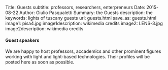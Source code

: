 Title: Guests
subtitle: professors, researchers, enterpreneurs
Date: 2015-08-22
Author: Giulio Pasqualetti
Summary: the Guests 
description: the 
keywords: lights of tuscany guests
url: guests.html
save_as: guests.html
image1: pisa4.jpg
image1description: wikimedia credits
image2: LENS-3.jpg
image2description: wikimedia credits

<div class="section">
  <div class="row">
    <div class="col s12">
      <h4>Guest speakers</h4>
      <p class="align-left">We are happy to host professors, accademics and other prominent figures working with light and light-based technologies. Their profiles will be posted here as soon as possible.</p>
    </div>
  </div>
</div>
<!--   <div class="row"> -->
<!--     <div id="giubellino" class="card medium col s12 m6"> -->
<!--       <div class="card-image waves-effect waves-block waves-light"> -->
<!--         <img class="activator" alt="Paolo Giubellino" src="{filename}/images/giubellino2.jpg"> -->
<!--       </div> -->
<!--       <div class="card-content"> -->
<!--         <span class="card-title activator grey-text text-darken-4">Paolo Giubellino <i class="mdi-navigation-more-vert right"></i></span> -->
<!-- 	<p>Responsabile dell'esperimento ALICE al Large Hadron Collider del CERN</p> -->
<!--       </div> -->
<!--       <div class="card-reveal"> -->
<!--         <span class="card-title grey-text text-darken-4">Paolo Giubellino <i class="mdi-navigation-close right"></i></span> -->
<!--         <p>Nato a Torino nel Novembre 1960, ottiene la laurea in -->
<!-- 	  fisica presso l’Università di Torino nel 1983. Dopo esperienze di -->
<!-- 	  lavoro negli Stati Uniti e in Svizzera, è rientrato in Italia dove -->
<!-- 	  lavora dalla metà degli anni 80. E’ attualmente dirigente di ricerca -->
<!-- 	  presso la sede di Torino dell’Istituto Nazionale di Fisica Nucleare -->
<!-- 	  (INFN). Da molti anni si occupa di esperimenti di fisica nucleare -->
<!-- 	  delle altre energie, condotti soprattutto al CERN. E’ stato fra i -->
<!-- 	  fondatori dell’esperimento ALICE, nel 1989. Nel marzo 2010 è stato -->
<!-- 	  eletto responsabile dell’esperimento, che conta oltre 1000 fisici di -->
<!-- 	  115 istituti di ricerca di 34 nazioni. </p> -->
	
<!-- 	<p>Si è dedicato allo sviluppo di tecnologie per la rivelazione di -->
<!-- 	  particelle elementari, soprattutto in funzione dei suoi esperimenti in -->
<!-- 	  fisica fondamentale ma anche per applicazioni in medicina. Fa parte, -->
<!-- 	  dal 2000, dell’Instrumentation Panel dell’ICFA, l’organizzazione che -->
<!-- 	  raggruppa a livello mondiale i laboratori di fisica delle Alte -->
<!-- 	  Energie. Ricopre numerose cariche di coordinamento e valutazione della -->
<!-- 	  ricerca in diversi paesi: presiede il comitato che valuta gli -->
<!-- 	  esperimenti presso il GSI in Germania, ed è membro del Comitato -->
<!-- 	  Scientifico dell’IN2P3 in Francia, l’organo del CNRS che raggruppa le -->
<!-- 	  ricerche in fisica nucleare e subnucleare.</p> -->
	
<!-- 	<p>Ha coordinato numerose iniziative di cooperazione internazionale, -->
<!-- 	  specie con i paesi dell’America Latina. Nel 2000 ha ricevuto il titolo -->
<!-- 	  di Dottore in Fisica e Matematica presso il Dubna Academic Council, -->
<!-- 	  Russia. E’ stato insignito nel 2001 del titolo di “Profesor Invitado” -->
<!-- 	  dall’Università di La Havana, Cuba, nel 2002 della Medaglia della -->
<!-- 	  Accademia delle Scienze dell’Ucraina e nel 2010 della Medaglia della -->
<!-- 	  Divisione di Campi e Particelle della Società Messicana di Fisica.</p> -->
	
<!-- 	<p>Nel 2014 è stato il primo italiano a vincere il premio Lize Meitner -->
<!-- 	  per la fisica nucleare.</p> -->
<!--       </div> -->
<!--     </div> -->

<!--    <\!--  <div id="inguscio" class="card medium col s12 m6"> -\-> -->
<!--   <\!--     <div class="card-image waves-effect waves-block waves-light"> -\-> -->
<!--   <\!--       <img class="activator" alt="Massimo Inguscio" src="{filename}/images/inguscio2.jpg"> -\-> -->
<!--   <\!--     </div> -\-> -->
<!--   <\!--     <div class="card-content"> -\-> -->
<!--   <\!--       <span class="card-title activator grey-text text-darken-4">Massimo Inguscio <i class="mdi-navigation-more-vert right"></i></span> -\-> -->
<!--   <\!-- 	<p>presidente dell'Istituto Nazionale di Ricerca Metrologica (INRIM)</p> -\-> -->
<!--   <\!--     </div> -\-> -->
<!--   <\!--     <div class="card-reveal"> -\-> -->
<!--   <\!--       <span class="card-title grey-text text-darken-4">Massimo Inguscio <i class="mdi-navigation-close right"></i></span> -\-> -->
<!--   <\!-- 	<p>Massimo Inguscio, studente della Scuola Normale -\-> -->
<!--   <\!-- 	  Superiore, si laurea in Fisica a Pisa nel 1972. Riceve -\-> -->
<!--   <\!-- 	  quindi il Diploma di Perfezionamento in Fisica (PhD) -\-> -->
<!--   <\!-- 	  presso la Scuola Normale nel 1976. È professore -\-> -->
<!--   <\!-- 	  ordinario di Fisica della Materia dal 1986, prima -\-> -->
<!--   <\!-- 	  presso l’Università Federico II di Napoli e dal 1991 -\-> -->
<!--   <\!-- 	  presso la Facoltà di Scienze MFN dell’Università di -\-> -->
<!--   <\!-- 	  Firenze. </p> -\-> -->

<!--   <\!-- 	<p>Dal dicembre 2012 al 14 gennaio 2014 è stato -\-> -->
<!--   <\!-- 	  Direttore del Dipartimento Scienze Fisiche e -\-> -->
<!--   <\!-- 	  Tecnologie della Materia del CNR. Dal 15 gennaio 2014 -\-> -->
<!--   <\!-- 	  è Presidente dell’Istituto Nazionale di Ricerca -\-> -->
<!--   <\!-- 	  Metrologica (INRIM). </p> -\-> -->

<!--   <\!-- 	<p>Massimo Inguscio è socio dell'Accademia Nazionale dei -\-> -->
<!--   <\!-- 	  Lincei, socio non residente dell’Istituto Lombardo -\-> -->
<!--   <\!-- 	  (Accademia di Scienze e Lettere) di Milano, socio -\-> -->
<!--   <\!-- 	  dell’ Accademia Pontaniana di Napoli, membro della -\-> -->
<!--   <\!-- 	  Academia Europaea, nonché fellow della Optical Society -\-> -->
<!--   <\!-- 	  of America (OSA), della American Physical Society -\-> -->
<!--   <\!-- 	  (APS) e della European Optical Society (EOS). </p> -\-> -->

<!--   <\!-- 	<p>L’attività di ricerca ha carattere prevalentemente -\-> -->
<!--   <\!-- 	  sperimentale, riguarda l’interazione tra luce laser e -\-> -->
<!--   <\!-- 	  materia e ottica quantistica. Grande risonanza hanno -\-> -->
<!--   <\!-- 	  avuto la prima condensazione di Bose-Einstein (BEC) -\-> -->
<!--   <\!-- 	  italiana con atomi di rubidio e l’invenzione, nel -\-> -->
<!--   <\!-- 	  2001, della nuova tecnica di raffreddamento -\-> -->
<!--   <\!-- 	  simpatetico di gas atomici utilizzando miscele di -\-> -->
<!--   <\!-- 	  rubidio e potassio. Il raffreddamento simpatetico apre -\-> -->
<!--   <\!-- 	  scenari sempre più vasti: utilizzando gas di -\-> -->
<!--   <\!-- 	  potassio-39 il gruppo di Massimo Inguscio ha creato -\-> -->
<!--   <\!-- 	  una BEC ideale, in cui si possono manipolare le -\-> -->
<!--   <\!-- 	  collisioni tra gli atomi sino ad azzerarne gli effetti -\-> -->
<!--   <\!-- 	  e la ha subito utilizzata per la prima dimostrazione -\-> -->
<!--   <\!-- 	  sperimentale diretta della “localizzazione di -\-> -->
<!--   <\!-- 	  Anderson”.</p> -\-> -->

<!--   <\!-- 	<p><a href="http://www.inrim.it/gen/doc/curricula/CV_MInguscio.pdf">curriculum completo</a></p> -\-> -->
<!--   <\!--     </div> -\-> -->
<!--   <\!--   </div> -\-> -->
<!--   <\!-- </div> -\-> -->
  
<!--   <div class="row"> -->
<!--     <\!-- <div id="passarino" class="card medium col s12 m6"> -\-> -->
<!--     <\!--   <div class="card-image waves-effect waves-block waves-light"> -\-> -->
<!--     <\!--     <img class="activator" alt="Giampiero Passarino" src="{filename}/images/passarino1.jpg"> -\-> -->
<!--     <\!--   </div> -\-> -->
<!--     <\!--   <div class="card-content"> -\-> -->
<!--     <\!--     <span class="card-title activator grey-text text-darken-4">Giampiero Passarino <i class="mdi-navigation-more-vert right"></i></span> -\-> -->
<!--     <\!--     <p>Professore ordinario di fisica teorica all'Università di Torino e fondatore di Higgs Cross Section Working Group</p> -\-> -->
<!--     <\!--   </div> -\-> -->
<!--     <\!--   <div class="card-reveal"> -\-> -->
<!--     <\!--     <span class="card-title grey-text text-darken-4">Giampiero Passarino <i class="mdi-navigation-close right"></i></span> -\-> -->
<!--     <\!-- 	<p>Laureatosi in Fisica Teorica presso l’Università degli Studi di Torino con -\-> -->
<!--     <\!-- 	  una tesi sulla rinormalizzazione, ha lavorato come ricercatore presso -\-> -->
<!--     <\!-- 	  l’Institute for Theoretical Physics in Utrecht sotto la supervisione di -\-> -->
<!--     <\!-- 	  Martinus Veltman. È stato visiting scientist all’Università del Michigan -\-> -->
<!--     <\!-- 	  e fellow presso SLAC a Stanford.</p> -\-> -->

<!--     <\!-- 	<p>Attualmente è professore ordinario di Fisica Teorica presso l’Università -\-> -->
<!--     <\!-- 	  di Torino, dove tiene i corsi di Teoria dei Campi e Metodi Matematici per -\-> -->
<!--     <\!-- 	  la Fisica.</p> -\-> -->

<!--     <\!-- 	<p>Collabora con la sezione teorica del CERN, è vice-coordinatore della Marie -\-> -->
<!--     <\!-- 	  Curie training network “HiggsTools”, comprendente numerosi studenti e -\-> -->
<!--     <\!-- 	  ricercatori in tutto il mondo.</p> -\-> -->

<!--     <\!-- 	<p>La sua ricerca è dedicata allo studio di problemi formali della teoria dei -\-> -->
<!--     <\!-- 	  campi, in particolare legati alla rinormalizzazione. È l’inventore, con -\-> -->
<!--     <\!-- 	  M.Veltman, della Passarino-Veltman reduction, ormai divenuta tecnica -\-> -->
<!--     <\!-- 	  standard nel calcolo di integrali di loop in QFT, ed esposta in un articolo -\-> -->
<!--     <\!-- 	  con oltre mille ottocento citazioni. È autore, insieme a Dima Bardin, del -\-> -->
<!--     <\!-- 	  libro “The Standard Model in the Making”, testo di riferimento per lo -\-> -->
<!--     <\!-- 	  studio della rinormalizzazione del Modello Standard.</p> -\-> -->

<!--     <\!-- 	<p>Si occupa di aspetti teorici della fenomenologia del bosone di Higgs, di -\-> -->
<!--     <\!-- 	  correzioni elettrodeboli ai processi di produzione e allo studio di metodi -\-> -->
<!--     <\!-- 	  per la determinazione dell’ampiezza di decadimento. È autore di numerosi -\-> -->
<!--     <\!-- 	  reports per LEP e LHC, è fondatore dell’LHC Higgs Cross Section Working -\-> -->
<!--     <\!-- 	  Group, che ha diretto per due mandati, e coautore del Handbook of LHC Higgs -\-> -->
<!--     <\!-- 	  cross sections.</p> -\-> -->
<!--     <\!-- 	<p><a href="http://www.to.infn.it/~giampier">ulteriori informazioni</a></p> -\-> -->
<!--     <\!--   </div> -\-> -->
<!--   <\!--   <\\!-- </div> -\\-> -\-> -->
<!--   <\!--   <div id="rasetti" class="card medium col s12 m6"> -\-> -->
<!--   <\!--     <div class="card-image waves-effect waves-block waves-light"> -\-> -->
<!--   <\!-- 	<img class="activator" alt="Mario Rasetti" src="{filename}/images/rasetti5.png"> -\-> -->
<!--   <\!--     </div> -\-> -->
<!--   <\!--     <div class="card-content"> -\-> -->
<!--   <\!-- 	<span class="card-title activator grey-text text-darken-4">Mario Rasetti <i class="mdi-navigation-more-vert right"></i></span> -\-> -->
<!--   <\!-- 	<p>Presidente dell'ISI Foundation e massimo esperto di scienze della complessità</p> -\-> -->
<!--   <\!--     </div> -\-> -->
<!--   <\!--     <div class="card-reveal"> -\-> -->
<!--   <\!--       <span class="card-title grey-text text-darken-4">Mario Rasetti <i class="mdi-navigation-close right"></i></span> -\-> -->
<!--   <\!-- 	<p>Laureatosi presso il Politecnico di -\-> -->
<!--   <\!-- 	  Torino in Ingegneria Nucleare ed in -\-> -->
<!--   <\!-- 	  Matematica, ha ottenuto il Dottorato di -\-> -->
<!--   <\!-- 	  Ricerca in Fisica Teorica all’Università -\-> -->
<!--   <\!-- 	  di Göteborg (Svezia).</p> -\-> -->

<!--   <\!-- 	<p>È professore ordinario di Fisica Teorica presso il Politecnico di -\-> -->
<!--   <\!-- 	  Torino e direttore della Scuola di Dottorato dell’Ateneo. È membro di -\-> -->
<!--   <\!-- 	  numerose organizzazioni scientifiche internazionali, quali l’Insitute -\-> -->
<!--   <\!-- 	  of Advanced Studies in Princeton e Center for Non-linear Studies in -\-> -->
<!--   <\!-- 	  Los Alamos.</p> -\-> -->

<!--   <\!-- 	<p>Dal 2007 è presidente della Fondazione ISI (Institute for -\-> -->
<!--   <\!-- 	  Scientific Interchange) che conta più di 250 ricercatori -\-> -->
<!--   <\!-- 	  internazionali impegnati nello studio dei sistemi complessi.</p> -\-> -->

<!--   <\!-- 	<p>I suoi più recenti contributi hanno riguardato: la formulazione di -\-> -->
<!--   <\!-- 	  una teoria quantistica dei vortici; la soluzione esatta di una -\-> -->
<!--   <\!-- 	  vasta classe di modelli di spin (Ising-like) in meccanica -\-> -->
<!--   <\!-- 	  statistica; la descrizione teorica della transizione di -\-> -->
<!--   <\!-- 	  superconduttività come rottura di una super-simmetria globale; -\-> -->
<!--   <\!-- 	  la costruzione teorica di una nuova struttura cristallografica -\-> -->
<!--   <\!-- 	  non-euclideo come generalizzazione del grafene e del -\-> -->
<!--   <\!-- 	  fullerene; applicazioni dell’algoritmo di Shor in computazione -\-> -->
<!--   <\!-- 	  quantistica; la costruzione di stati decoherence-free e il nuovo -\-> -->
<!--   <\!-- 	  schema Spin Network Quantum Simulator in computazione -\-> -->
<!--   <\!-- 	  quantistica; identificazione di regimi caotici in sistemi dinamici -\-> -->
<!--   <\!-- 	  non lineari o topologici; l’applicazione dei sistemi spin-network -\-> -->
<!--   <\!-- 	  alle teorie del linguaggio; l’identificazione dell’algebra dinamica -\-> -->
<!--   <\!-- 	  della giunzioni Josephson; riformulazione del modello BCS in -\-> -->
<!--   <\!-- 	  termini di superalgebre; quantizzazione di sistemi dinamici in -\-> -->
<!--   <\!-- 	  spazi non differenziabili e realizzazione dell’algebra di Virasoro -\-> -->
<!--   <\!-- 	  a singolo bosone; quantizzazione di solitoni in poliacetilene e -\-> -->
<!--   <\!-- 	  studio di effetti quantisitici in life sciences.</p> -\-> -->

<!--   <\!-- 	<p><a href="http://www.ottolenghi.unito.it/attachments/014_CV-Mario%20Rasetti.pdf">curriculum completo</a></p> -\-> -->

<!--   <\!--     </div> -\-> -->
<!--   <\!--   </div> -\-> -->
<!--   <\!-- </div -\->> -->
<!--   </div> -->
<!--   </div> -->
<!-- <\!-- <div class="section">  -\-> -->
<!-- <\!--   <div class="row"> -\-> -->
<!-- <\!--     <div class="col s12"> -\-> -->
<!-- <\!--       <h4>Sessione studenti</h4> -\-> -->
<!-- <\!--       <p class="left-align">Ci saranno delle sessioni dedicate all'esposizione del -\-> -->
<!-- <\!-- 	lavoro degli studenti. Chi fosse interessato può presentare un -\-> -->
<!-- <\!-- 	abstract in fase di registrazione. Dopo la fase di selezione -\-> -->
<!-- <\!-- 	gli interventi scelti verranno raggruppati qui -\-> -->
<!-- <\!-- 	sotto.</p><br><br><br> -\-> -->
<!-- <\!--     </div> -\-> -->
<!-- <\!--   </div> -\-> -->
<!-- <\!-- </div> -\-> -->
